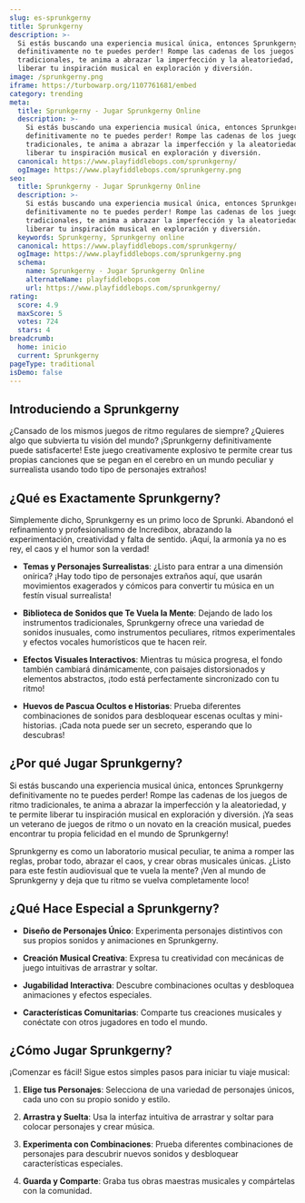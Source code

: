 ```yaml
---
slug: es-sprunkgerny
title: Sprunkgerny
description: >-
  Si estás buscando una experiencia musical única, entonces Sprunkgerny
  definitivamente no te puedes perder! Rompe las cadenas de los juegos de ritmo
  tradicionales, te anima a abrazar la imperfección y la aleatoriedad, y te permite
  liberar tu inspiración musical en exploración y diversión.
image: /sprunkgerny.png
iframe: https://turbowarp.org/1107761681/embed
category: trending
meta:
  title: Sprunkgerny - Jugar Sprunkgerny Online
  description: >-
    Si estás buscando una experiencia musical única, entonces Sprunkgerny
    definitivamente no te puedes perder! Rompe las cadenas de los juegos de ritmo
    tradicionales, te anima a abrazar la imperfección y la aleatoriedad, y te permite
    liberar tu inspiración musical en exploración y diversión.
  canonical: https://www.playfiddlebops.com/sprunkgerny/
  ogImage: https://www.playfiddlebops.com/sprunkgerny.png
seo:
  title: Sprunkgerny - Jugar Sprunkgerny Online
  description: >-
    Si estás buscando una experiencia musical única, entonces Sprunkgerny
    definitivamente no te puedes perder! Rompe las cadenas de los juegos de ritmo
    tradicionales, te anima a abrazar la imperfección y la aleatoriedad, y te permite
    liberar tu inspiración musical en exploración y diversión.
  keywords: Sprunkgerny, Sprunkgerny online
  canonical: https://www.playfiddlebops.com/sprunkgerny/
  ogImage: https://www.playfiddlebops.com/sprunkgerny.png
  schema:
    name: Sprunkgerny - Jugar Sprunkgerny Online
    alternateName: playfiddlebops.com
    url: https://www.playfiddlebops.com/sprunkgerny/
rating:
  score: 4.9
  maxScore: 5
  votes: 724
  stars: 4
breadcrumb:
  home: inicio
  current: Sprunkgerny
pageType: traditional
isDemo: false
---
```


## Introduciendo a Sprunkgerny

¿Cansado de los mismos juegos de ritmo regulares de siempre? ¿Quieres algo que subvierta tu visión del mundo? ¡Sprunkgerny definitivamente puede satisfacerte! Este juego creativamente explosivo te permite crear tus propias canciones que se pegan en el cerebro en un mundo peculiar y surrealista usando todo tipo de personajes extraños!

## ¿Qué es Exactamente Sprunkgerny?

Simplemente dicho, Sprunkgerny es un primo loco de Sprunki. Abandonó el refinamiento y profesionalismo de Incredibox, abrazando la experimentación, creatividad y falta de sentido. ¡Aquí, la armonía ya no es rey, el caos y el humor son la verdad!

- **Temas y Personajes Surrealistas**: ¿Listo para entrar a una dimensión onírica? ¡Hay todo tipo de personajes extraños aquí, que usarán movimientos exagerados y cómicos para convertir tu música en un festín visual surrealista!

- **Biblioteca de Sonidos que Te Vuela la Mente**: Dejando de lado los instrumentos tradicionales, Sprunkgerny ofrece una variedad de sonidos inusuales, como instrumentos peculiares, ritmos experimentales y efectos vocales humorísticos que te hacen reír.

- **Efectos Visuales Interactivos**: Mientras tu música progresa, el fondo también cambiará dinámicamente, con paisajes distorsionados y elementos abstractos, ¡todo está perfectamente sincronizado con tu ritmo!

- **Huevos de Pascua Ocultos e Historias**: Prueba diferentes combinaciones de sonidos para desbloquear escenas ocultas y mini-historias. ¡Cada nota puede ser un secreto, esperando que lo descubras!

## ¿Por qué Jugar Sprunkgerny?

Si estás buscando una experiencia musical única, entonces Sprunkgerny definitivamente no te puedes perder! Rompe las cadenas de los juegos de ritmo tradicionales, te anima a abrazar la imperfección y la aleatoriedad, y te permite liberar tu inspiración musical en exploración y diversión. ¡Ya seas un veterano de juegos de ritmo o un novato en la creación musical, puedes encontrar tu propia felicidad en el mundo de Sprunkgerny!

Sprunkgerny es como un laboratorio musical peculiar, te anima a romper las reglas, probar todo, abrazar el caos, y crear obras musicales únicas. ¿Listo para este festín audiovisual que te vuela la mente? ¡Ven al mundo de Sprunkgerny y deja que tu ritmo se vuelva completamente loco!

## ¿Qué Hace Especial a Sprunkgerny?

- **Diseño de Personajes Único**: Experimenta personajes distintivos con sus propios sonidos y animaciones en Sprunkgerny.

- **Creación Musical Creativa**: Expresa tu creatividad con mecánicas de juego intuitivas de arrastrar y soltar.

- **Jugabilidad Interactiva**: Descubre combinaciones ocultas y desbloquea animaciones y efectos especiales.

- **Características Comunitarias**: Comparte tus creaciones musicales y conéctate con otros jugadores en todo el mundo.

## ¿Cómo Jugar Sprunkgerny?

¡Comenzar es fácil! Sigue estos simples pasos para iniciar tu viaje musical:

1. **Elige tus Personajes**: Selecciona de una variedad de personajes únicos, cada uno con su propio sonido y estilo.

1. **Arrastra y Suelta**: Usa la interfaz intuitiva de arrastrar y soltar para colocar personajes y crear música.

1. **Experimenta con Combinaciones**: Prueba diferentes combinaciones de personajes para descubrir nuevos sonidos y desbloquear características especiales.

1. **Guarda y Comparte**: Graba tus obras maestras musicales y compártelas con la comunidad.